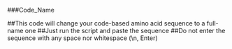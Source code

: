 ###Code_Name

##This code will change your code-based amino acid sequence to a full-name one
##Just run the script and paste the sequence
##Do not enter the sequence with any space nor whitespace (\n, Enter)
